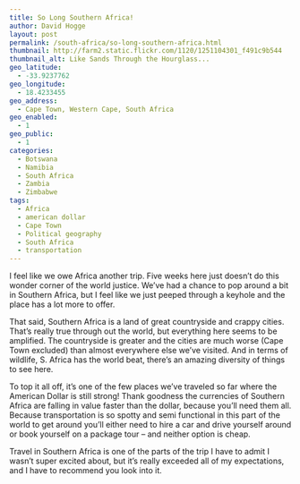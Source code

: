 ```yaml
---
title: So Long Southern Africa!
author: David Hogge
layout: post
permalink: /south-africa/so-long-southern-africa.html
thumbnail: http://farm2.static.flickr.com/1120/1251104301_f491c9b544
thumbnail_alt: Like Sands Through the Hourglass...
geo_latitude:
  - -33.9237762
geo_longitude:
  - 18.4233455
geo_address:
  - Cape Town, Western Cape, South Africa
geo_enabled:
  - 1
geo_public:
  - 1
categories:
  - Botswana
  - Namibia
  - South Africa
  - Zambia
  - Zimbabwe
tags:
  - Africa
  - american dollar
  - Cape Town
  - Political geography
  - South Africa
  - transportation
---
```

I feel like we owe Africa another trip. Five weeks here just doesn&#8217;t do this wonder corner of the world justice. We&#8217;ve had a chance to pop around a bit in Southern Africa, but I feel like we just peeped through a keyhole and the place has a lot more to offer.

That said, Southern Africa is a land of great countryside and crappy cities. That&#8217;s really true through out the world, but everything here seems to be amplified. The countryside is greater and the cities are much worse (Cape Town excluded) than almost everywhere else we&#8217;ve visited. And in terms of wildlife, S. Africa has the world beat, there&#8217;s an amazing diversity of things to see here.

To top it all off, it&#8217;s one of the few places we&#8217;ve traveled so far where the American Dollar is still strong! Thank goodness the currencies of Southern Africa are falling in value faster than the dollar, because you&#8217;ll need them all. Because transportation is so spotty and semi functional in this part of the world to get around you&#8217;ll either need to hire a car and drive yourself around or book yourself on a package tour &#8211; and neither option is cheap.

Travel in Southern Africa is one of the parts of the trip I have to admit I wasn&#8217;t super excited about, but it&#8217;s really exceeded all of my expectations, and I have to recommend you look into it.